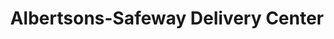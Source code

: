 ---
title: "Albertsons-Safeway Delivery Center"
url: /portland/albertsons-safeway-delivery-center/
shop: Außenstelle
---